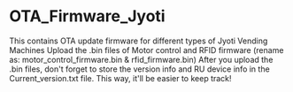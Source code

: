 # OTA_Firmware_Jyoti
This contains OTA update firmware for different types of Jyoti Vending Machines
Upload the .bin files of Motor control and RFID firmware (rename as: motor_control_firmware.bin & rfid_firmware.bin)
After you upload the .bin files, don't forget to store the version info and RU device info in the Current_version.txt file. This way, it'll be easier to keep track!
